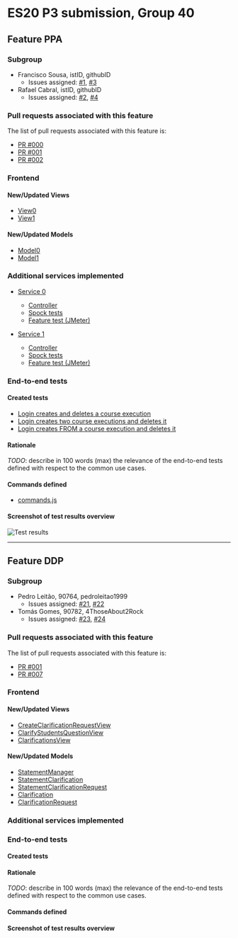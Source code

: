 # ES20 P3 submission, Group 40

## Feature PPA

### Subgroup

 - Francisco Sousa, istID, githubID
   + Issues assigned: [#1](https://github.com), [#3](https://github.com)
 - Rafael Cabral, istID, githubID
   + Issues assigned: [#2](https://github.com), [#4](https://github.com)
 
### Pull requests associated with this feature

The list of pull requests associated with this feature is:

 - [PR #000](https://github.com)
 - [PR #001](https://github.com)
 - [PR #002](https://github.com)


### Frontend

#### New/Updated Views

 - [View0](https://github.com)
 - [View1](https://github.com)


#### New/Updated Models

 - [Model0](https://github.com)
 - [Model1](https://github.com)

### Additional services implemented

 - [Service 0](https://github.com)
    + [Controller](https://github.com)
    + [Spock tests](https://github.com)
    + [Feature test (JMeter)](https://github.com)

 - [Service 1](https://github.com)
    + [Controller](https://github.com)
    + [Spock tests](https://github.com)
    + [Feature test (JMeter)](https://github.com)


### End-to-end tests

#### Created tests

 - [Login creates and deletes a course execution](https://github.com/socialsoftware/quizzes-tutor/blob/6dcf668498be3d6e45c84ebf61e81b931bdc797b/frontend/tests/e2e/specs/admin/manageCourseExecutions.js#L10)
 - [Login creates two course executions and deletes it](https://github.com/socialsoftware/quizzes-tutor/blob/6dcf668498be3d6e45c84ebf61e81b931bdc797b/frontend/tests/e2e/specs/admin/manageCourseExecutions.js#L16)
 - [Login creates FROM a course execution and deletes it](https://github.com/socialsoftware/quizzes-tutor/blob/6dcf668498be3d6e45c84ebf61e81b931bdc797b/frontend/tests/e2e/specs/admin/manageCourseExecutions.js#L30)

#### Rationale
*TODO*: describe in 100 words (max) the relevance of the end-to-end tests defined with respect to the
common use cases.

#### Commands defined

 - [commands.js](https://github.com/socialsoftware/quizzes-tutor/blob/master/frontend/tests/e2e/support/commands.js)

#### Screenshot of test results overview

![Test results](p3-images/cypress_results.png)


---

## Feature DDP

### Subgroup

 - Pedro Leitão, 90764, pedroleitao1999
   + Issues assigned: [#21](https://github.com/tecnico-softeng/es20tg_40-project/issues/21), [#22](https://github.com/tecnico-softeng/es20tg_40-project/issues/22)
 - Tomás Gomes, 90782, 4ThoseAbout2Rock
   + Issues assigned: [#23](https://github.com/tecnico-softeng/es20tg_40-project/issues/23), [#24](https://github.com/tecnico-softeng/es20tg_40-project/issues/24)
 
### Pull requests associated with this feature

The list of pull requests associated with this feature is:

 - [PR #001](https://github.com/tecnico-softeng/es20tg_40-project/pull/1)
 - [PR #007](https://github.com/tecnico-softeng/es20tg_40-project/pull/7)


### Frontend

#### New/Updated Views

 - [CreateClarificationRequestView](https://github.com/tecnico-softeng/es20tg_40-project/blob/master/frontend/src/views/student/CreateClarificationRequestView.vue)
 - [ClarifyStudentsQuestionView](https://github.com/tecnico-softeng/es20tg_40-project/blob/master/frontend/src/views/teacher/clarificationRequests/ClarifyStudentsQuestionView.vue)
 - [ClarificationsView](https://github.com/tecnico-softeng/es20tg_40-project/blob/master/frontend/src/views/student/ClarificationsView.vue)


#### New/Updated Models

 - [StatementManager](https://github.com/tecnico-softeng/es20tg_40-project/blob/master/frontend/src/models/statement/StatementManager.ts)
 - [StatementClarification](https://github.com/tecnico-softeng/es20tg_40-project/blob/master/frontend/src/models/statement/StatementClarification.ts)
 - [StatementClarificationRequest](https://github.com/tecnico-softeng/es20tg_40-project/blob/master/frontend/src/models/statement/StatementClarificationRequest.ts)
 - [Clarification](https://github.com/tecnico-softeng/es20tg_40-project/blob/master/frontend/src/models/management/Clarification.ts)
 - [ClarificationRequest](https://github.com/tecnico-softeng/es20tg_40-project/blob/master/frontend/src/models/management/ClarificationRequest.ts)
 

### Additional services implemented

### End-to-end tests

#### Created tests

#### Rationale
*TODO*: describe in 100 words (max) the relevance of the end-to-end tests defined with respect to the
common use cases.

#### Commands defined

#### Screenshot of test results overview

